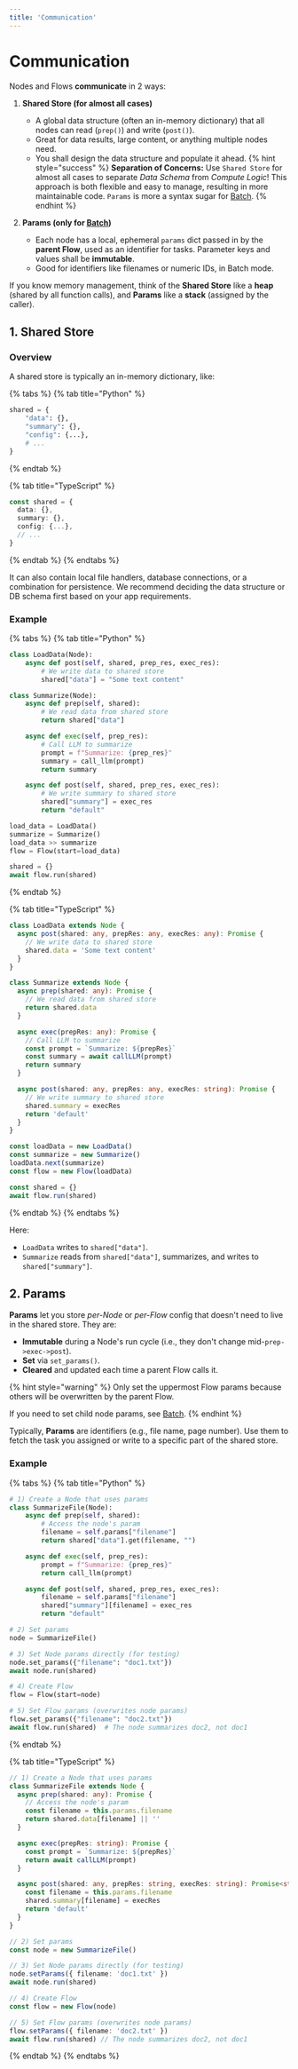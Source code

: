 ```yaml
---
title: 'Communication'
---
```


# Communication

Nodes and Flows **communicate** in 2 ways:

1. **Shared Store (for almost all cases)**

   - A global data structure (often an in-memory dictionary) that all nodes can read (`prep()`) and write (`post()`).
   - Great for data results, large content, or anything multiple nodes need.
   - You shall design the data structure and populate it ahead.
     {% hint style="success" %}
     **Separation of Concerns:** Use `Shared Store` for almost all cases to separate _Data Schema_ from _Compute Logic_! This approach is both flexible and easy to manage, resulting in more maintainable code. `Params` is more a syntax sugar for [Batch](./batch.md).
     {% endhint %}

2. **Params (only for [Batch](./batch.md))**
   - Each node has a local, ephemeral `params` dict passed in by the **parent Flow**, used as an identifier for tasks. Parameter keys and values shall be **immutable**.
   - Good for identifiers like filenames or numeric IDs, in Batch mode.

If you know memory management, think of the **Shared Store** like a **heap** (shared by all function calls), and **Params** like a **stack** (assigned by the caller).

## 1. Shared Store

### Overview

A shared store is typically an in-memory dictionary, like:

{% tabs %}
{% tab title="Python" %}

```python
shared = {
    "data": {},
    "summary": {},
    "config": {...},
    # ...
}
```

{% endtab %}

{% tab title="TypeScript" %}

```typescript
const shared = {
  data: {},
  summary: {},
  config: {...},
  // ...
}
```

{% endtab %}
{% endtabs %}

It can also contain local file handlers, database connections, or a combination for persistence. We recommend deciding the data structure or DB schema first based on your app requirements.

### Example

{% tabs %}
{% tab title="Python" %}

```python
class LoadData(Node):
    async def post(self, shared, prep_res, exec_res):
        # We write data to shared store
        shared["data"] = "Some text content"

class Summarize(Node):
    async def prep(self, shared):
        # We read data from shared store
        return shared["data"]

    async def exec(self, prep_res):
        # Call LLM to summarize
        prompt = f"Summarize: {prep_res}"
        summary = call_llm(prompt)
        return summary

    async def post(self, shared, prep_res, exec_res):
        # We write summary to shared store
        shared["summary"] = exec_res
        return "default"

load_data = LoadData()
summarize = Summarize()
load_data >> summarize
flow = Flow(start=load_data)

shared = {}
await flow.run(shared)
```

{% endtab %}

{% tab title="TypeScript" %}

```typescript
class LoadData extends Node {
  async post(shared: any, prepRes: any, execRes: any): Promise {
    // We write data to shared store
    shared.data = 'Some text content'
  }
}

class Summarize extends Node {
  async prep(shared: any): Promise {
    // We read data from shared store
    return shared.data
  }

  async exec(prepRes: any): Promise {
    // Call LLM to summarize
    const prompt = `Summarize: ${prepRes}`
    const summary = await callLLM(prompt)
    return summary
  }

  async post(shared: any, prepRes: any, execRes: string): Promise {
    // We write summary to shared store
    shared.summary = execRes
    return 'default'
  }
}

const loadData = new LoadData()
const summarize = new Summarize()
loadData.next(summarize)
const flow = new Flow(loadData)

const shared = {}
await flow.run(shared)
```

{% endtab %}
{% endtabs %}

Here:

- `LoadData` writes to `shared["data"]`.
- `Summarize` reads from `shared["data"]`, summarizes, and writes to `shared["summary"]`.

## 2. Params

**Params** let you store _per-Node_ or _per-Flow_ config that doesn't need to live in the shared store. They are:

- **Immutable** during a Node's run cycle (i.e., they don't change mid-`prep->exec->post`).
- **Set** via `set_params()`.
- **Cleared** and updated each time a parent Flow calls it.

{% hint style="warning" %}
Only set the uppermost Flow params because others will be overwritten by the parent Flow.

If you need to set child node params, see [Batch](./batch.md).
{% endhint %}

Typically, **Params** are identifiers (e.g., file name, page number). Use them to fetch the task you assigned or write to a specific part of the shared store.

### Example

{% tabs %}
{% tab title="Python" %}

```python
# 1) Create a Node that uses params
class SummarizeFile(Node):
    async def prep(self, shared):
        # Access the node's param
        filename = self.params["filename"]
        return shared["data"].get(filename, "")

    async def exec(self, prep_res):
        prompt = f"Summarize: {prep_res}"
        return call_llm(prompt)

    async def post(self, shared, prep_res, exec_res):
        filename = self.params["filename"]
        shared["summary"][filename] = exec_res
        return "default"

# 2) Set params
node = SummarizeFile()

# 3) Set Node params directly (for testing)
node.set_params({"filename": "doc1.txt"})
await node.run(shared)

# 4) Create Flow
flow = Flow(start=node)

# 5) Set Flow params (overwrites node params)
flow.set_params({"filename": "doc2.txt"})
await flow.run(shared)  # The node summarizes doc2, not doc1
```

{% endtab %}

{% tab title="TypeScript" %}

```typescript
// 1) Create a Node that uses params
class SummarizeFile extends Node {
  async prep(shared: any): Promise {
    // Access the node's param
    const filename = this.params.filename
    return shared.data[filename] || ''
  }

  async exec(prepRes: string): Promise {
    const prompt = `Summarize: ${prepRes}`
    return await callLLM(prompt)
  }

  async post(shared: any, prepRes: string, execRes: string): Promise<string> {
    const filename = this.params.filename
    shared.summary[filename] = execRes
    return 'default'
  }
}

// 2) Set params
const node = new SummarizeFile()

// 3) Set Node params directly (for testing)
node.setParams({ filename: 'doc1.txt' })
await node.run(shared)

// 4) Create Flow
const flow = new Flow(node)

// 5) Set Flow params (overwrites node params)
flow.setParams({ filename: 'doc2.txt' })
await flow.run(shared) // The node summarizes doc2, not doc1
```

{% endtab %}
{% endtabs %}
